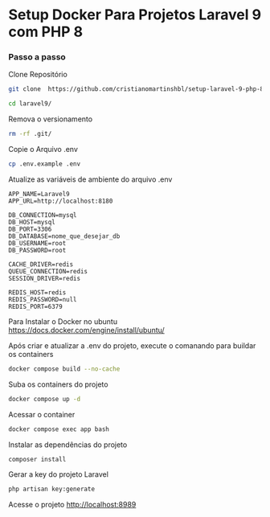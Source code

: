 
# Setup Docker Para Projetos Laravel 9 com PHP 8

### Passo a passo
Clone Repositório
```sh
git clone  https://github.com/cristianomartinshbl/setup-laravel-9-php-8 laravel9
```

```sh
cd laravel9/
```

Remova o versionamento
```sh
rm -rf .git/
```


Copie o Arquivo .env
```sh
cp .env.example .env
```


Atualize as variáveis de ambiente do arquivo .env
```dosini
APP_NAME=Laravel9
APP_URL=http://localhost:8180

DB_CONNECTION=mysql
DB_HOST=mysql
DB_PORT=3306
DB_DATABASE=nome_que_desejar_db
DB_USERNAME=root
DB_PASSWORD=root

CACHE_DRIVER=redis
QUEUE_CONNECTION=redis
SESSION_DRIVER=redis

REDIS_HOST=redis
REDIS_PASSWORD=null
REDIS_PORT=6379
```
Para Instalar o Docker no ubuntu
https://docs.docker.com/engine/install/ubuntu/

Após criar e atualizar a .env do projeto, execute o comanando para buildar os containers
```sh
docker compose build --no-cache
```

Suba os containers do projeto
```sh
docker compose up -d
```


Acessar o container
```sh
docker compose exec app bash

```

Instalar as dependências do projeto
```sh
composer install
```


Gerar a key do projeto Laravel
```sh
php artisan key:generate
```


Acesse o projeto
[http://localhost:8989](http://localhost:8989)
